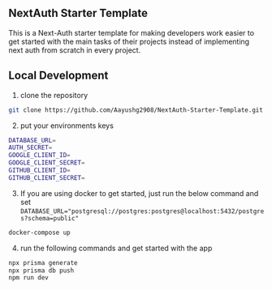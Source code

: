 ## NextAuth Starter Template
This is a Next-Auth starter template for making developers work easier to get started with the main tasks of their projects instead of implementing next auth from scratch in every project.

## Local Development
1) clone the repository
```bash
git clone https://github.com/Aayushg2908/NextAuth-Starter-Template.git
```
2) put your environments keys
```bash
DATABASE_URL=
AUTH_SECRET=
GOOGLE_CLIENT_ID=
GOOGLE_CLIENT_SECRET=
GITHUB_CLIENT_ID=
GITHUB_CLIENT_SECRET=
```
3) If you are using docker to get started, just run the below command and set `DATABASE_URL="postgresql://postgres:postgres@localhost:5432/postgres?schema=public"`
```bash
docker-compose up
```
4) run the following commands and get started with the app
```bash
npx prisma generate
npx prisma db push
npm run dev
```
